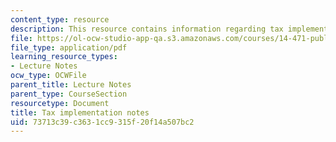 ```yaml
---
content_type: resource
description: This resource contains information regarding tax implementation notes.
file: https://ol-ocw-studio-app-qa.s3.amazonaws.com/courses/14-471-public-economics-i-fall-2012/73713c39c3631cc9315f20f14a507bc2_MIT14_471F12_implementn.pdf
file_type: application/pdf
learning_resource_types:
- Lecture Notes
ocw_type: OCWFile
parent_title: Lecture Notes
parent_type: CourseSection
resourcetype: Document
title: Tax implementation notes
uid: 73713c39-c363-1cc9-315f-20f14a507bc2
---
```

